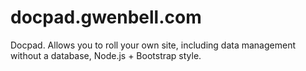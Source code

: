 docpad.gwenbell.com
===================

Docpad. Allows you to roll your own site, including data management without a database, Node.js + Bootstrap style.